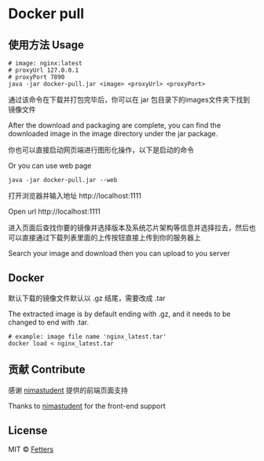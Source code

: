 # Docker pull

## 使用方法 Usage

```shell
# image: nginx:latest
# proxyUrl 127.0.0.1
# proxyPort 7890
java -jar docker-pull.jar <image> <proxyUrl> <proxyPort>
```

通过该命令在下载并打包完毕后，你可以在 jar 包目录下的images文件夹下找到镜像文件

After the download and packaging are complete, you can find the downloaded image in the image directory under the jar package.

你也可以直接启动网页端进行图形化操作，以下是启动的命令

Or you can use web page

```shell
java -jar docker-pull.jar --web
```

打开浏览器并输入地址 http://localhost:1111

Open url http://localhost:1111

进入页面后查找你要的镜像并选择版本及系统芯片架构等信息并选择拉去，然后也可以直接通过下载列表里面的上传按钮直接上传到你的服务器上

Search your image and download then you can upload to you server
## Docker

默认下载的镜像文件默认以 .gz 结尾，需要改成 .tar

The extracted image is by default ending with .gz, and it needs to be changed to end with .tar.

```shell
# example: image file name 'nginx_latest.tar'
docker load < nginx_latest.tar
```

## 贡献 Contribute

感谢 [nimastudent](https://github.com/nimastudent) 提供的前端页面支持

Thanks to [nimastudent](https://github.com/nimastudent) for the front-end support

## License

MIT © [Fetters](LICENSE)

